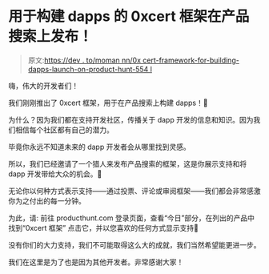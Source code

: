 # 用于构建 dapps 的 0xcert 框架在产品搜索上发布！

> 原文:[https://dev . to/moman nn/0x cert-framework-for-building-dapps-launch-on-product-hunt-554 l](https://dev.to/momannn/0xcert-framework-for-building-dapps-launched-on-product-hunt-554l)

嗨，伟大的开发者们！

我们刚刚推出了 0xcert 框架，用于在产品搜索上构建 dapps！🚀

为什么？因为我们都在支持开发社区，传播关于 dapp 开发的信息和知识。因为我们相信每个社区都有自己的潜力。

毕竟你永远不知道未来的 dapp 开发者会从哪里找到灵感。

所以，我们已经邀请了一个猎人来发布产品搜索的框架，这是你展示支持和将 dapp 开发带给大众的机会。🙌

无论你以何种方式表示支持——通过投票、评论或审阅框架——我们都会非常感激你为之付出的每一分钟。

为此，请:
前往 producthunt.com
登录页面，查看“今日”部分，在列出的产品中找到“0xcert 框架”
点击它，并以您喜欢的任何方式显示支持💙

没有你们的大力支持，我们不可能取得这么大的成就，我们当然希望能更进一步。

我们在这里是为了也是因为其他开发者。非常感谢大家！